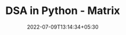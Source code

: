 ---
title: "DSA in Python - Matrix"
date: 2022-07-09T13:14:34+05:30
draft: false
cover: 
    image: blog/dsa/matrix.jpg
    alt: Matrix
    caption: Learn Matrix Algorithms in Python
tags: ["DSA-Python"] 

---